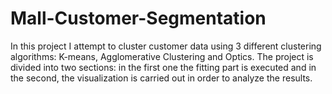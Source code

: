 # Mall-Customer-Segmentation
In this project I attempt to cluster customer data using 3 different clustering algorithms: K-means, Agglomerative Clustering and Optics. The project is divided into two sections: in the first one the fitting part is executed and in the second, the visualization is carried out in order to analyze the results.
